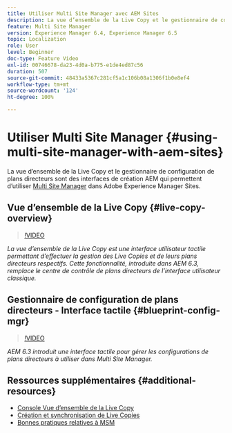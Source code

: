 ```yaml
---
title: Utiliser Multi Site Manager avec AEM Sites
description: La vue d’ensemble de la Live Copy et le gestionnaire de configuration de plans directeurs sont des interfaces tactiles pour Multi Site Manager.
feature: Multi Site Manager
version: Experience Manager 6.4, Experience Manager 6.5
topic: Localization
role: User
level: Beginner
doc-type: Feature Video
exl-id: 00746678-da23-4d0a-b775-e1de4ed87c56
duration: 507
source-git-commit: 48433a5367c281cf5a1c106b08a1306f1b0e8ef4
workflow-type: tm+mt
source-wordcount: '124'
ht-degree: 100%

---
```


# Utiliser Multi Site Manager {#using-multi-site-manager-with-aem-sites}

La vue d’ensemble de la Live Copy et le gestionnaire de configuration de plans directeurs sont des interfaces de création AEM qui permettent d’utiliser [Multi Site Manager](https://experienceleague.adobe.com/docs/experience-manager-cloud-service/content/sites/administering/reusing-content/msm-and-translation.html?lang=fr) dans Adobe Experience Manager Sites.

## Vue d’ensemble de la Live Copy {#live-copy-overview}

>[!VIDEO](https://video.tv.adobe.com/v/17054?quality=12&learn=on)

*La vue d’ensemble de la Live Copy est une interface utilisateur tactile permettant d’effectuer la gestion des Live Copies et de leurs plans directeurs respectifs. Cette fonctionnalité, introduite dans AEM 6.3, remplace le centre de contrôle de plans directeurs de l’interface utilisateur classique.*

## Gestionnaire de configuration de plans directeurs - Interface tactile {#blueprint-config-mgr}

>[!VIDEO](https://video.tv.adobe.com/v/17056?quality=12&learn=on)

*AEM 6.3 introduit une interface tactile pour gérer les configurations de plans directeurs à utiliser dans Multi Site Manager.*

## Ressources supplémentaires {#additional-resources}

* [Console Vue d’ensemble de la Live Copy](https://experienceleague.adobe.com/docs/experience-manager-65/administering/introduction/msm-livecopy-overview.html?lang=fr)
* [Création et synchronisation de Live Copies](https://experienceleague.adobe.com/docs/experience-manager-65/administering/introduction/msm-livecopy.html?lang=fr)
* [Bonnes pratiques relatives à MSM](https://experienceleague.adobe.com/docs/experience-manager-65/administering/introduction/msm-best-practices.html?lang=fr)
